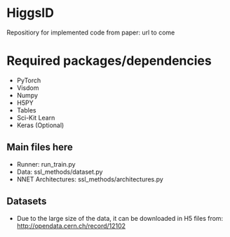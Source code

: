 # HiggsID
Repositiory for implemented code from paper: url to come

# Required packages/dependencies
- PyTorch
- Visdom
- Numpy
- H5PY
- Tables
- Sci-Kit Learn
- Keras (Optional)

## Main files here
- Runner: run_train.py
- Data: ssl_methods/dataset.py
- NNET Architectures: ssl_methods/architectures.py

## Datasets
- Due to the large size of the data, it can be downloaded in H5 files from:
http://opendata.cern.ch/record/12102
